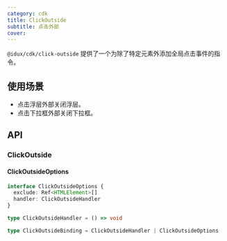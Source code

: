 ```yaml
---
category: cdk
title: ClickOutside
subtitle: 点击外部
cover:
---
```


`@idux/cdk/click-outside` 提供了一个为除了特定元素外添加全局点击事件的指令。

## 使用场景

- 点击浮层外部关闭浮层。
- 点击下拉框外部关闭下拉框。

## API

### ClickOutside

#### ClickOutsideOptions

```typescript
interface ClickOutsideOptions {
  exclude: Ref<HTMLElement>[]
  handler: ClickOutsideHandler
}

type ClickOutsideHandler = () => void

type ClickOutsideBinding = ClickOutsideHandler | ClickOutsideOptions
```
